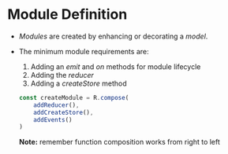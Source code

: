 # Module Definition

- *Modules* are created by enhancing or decorating a *model*.

<!-- STORY -->

- The minimum module requirements are:

  1. Adding an *emit* and *on* methods for module lifecycle
  2. Adding the *reducer*
  3. Adding a *createStore* method

  ```js
  const createModule = R.compose(
      addReducer(),
      addCreateStore(),
      addEvents()
  )

  ```

  **Note:** remember function composition works from right to left

